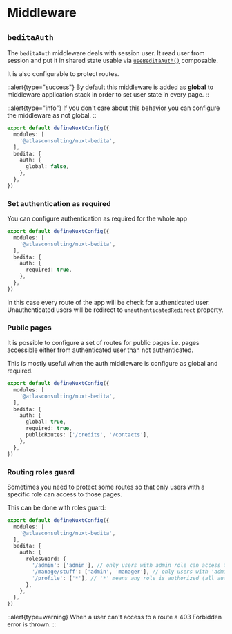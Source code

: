 # Middleware

## `beditaAuth`

The `beditaAuth` middleware deals with session user. It read user from session and put it in shared state usable via [`useBeditaAuth()`](/features/composables#user) composable.

It is also configurable to protect routes.

::alert{type="success"}
By default this middleware is added as **global** to middleware application stack in order to set user state in every page.
::

::alert{type="info"}
If you don't care about this behavior you can configure the middleware as not global.
::

```ts [nuxt.config.ts]
export default defineNuxtConfig({
  modules: [
    '@atlasconsulting/nuxt-bedita',
  ],
  bedita: {
    auth: {
      global: false,
    },
  },
})
```

### Set authentication as required

You can configure authentication as required for the whole app

```ts [nuxt.config.ts]
export default defineNuxtConfig({
  modules: [
    '@atlasconsulting/nuxt-bedita',
  ],
  bedita: {
    auth: {
      required: true,
    },
  },
})
```

In this case every route of the app will be check for authenticated user. Unauthenticated users will be redirect to `unauthenticatedRedirect` property.

### Public pages

It is possible to configure a set of routes for public pages i.e. pages accessible either from authenticated user than not authenticated.

This is mostly useful when the auth middleware is configure as global and required.

```ts [nuxt.config.ts]
export default defineNuxtConfig({
  modules: [
    '@atlasconsulting/nuxt-bedita',
  ],
  bedita: {
    auth: {
      global: true,
      required: true,
      publicRoutes: ['/credits', '/contacts'],
    },
  },
})
```

### Routing roles guard

Sometimes you need to protect some routes so that only users with a specific role can access to those pages.

This can be done with roles guard:

```ts [nuxt.config.ts]
export default defineNuxtConfig({
  modules: [
    '@atlasconsulting/nuxt-bedita',
  ],
  bedita: {
    auth: {
      rolesGuard: {
        '/admin': ['admin'], // only users with admin role can access to routes that start with '/admin'
        '/manage/stuff': ['admin', 'manager'], // only users with 'admin' or 'manager' role can access
        '/profile': ['*'], // '*' means any role is authorized (all authenticated users can access to '/profile')
      },
    },
  },
})
```

::alert{type=warning}
When a user can't access to a route a 403 Forbidden error is thrown.
::

